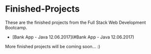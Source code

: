 # Finished-Projects

These are the finished projects from the Full Stack Web Development Bootcamp.

- [Bank App - Java 12.06.2017](#Bank App - Java 12.06.2017)

More finished projects will be coming soon... :)
